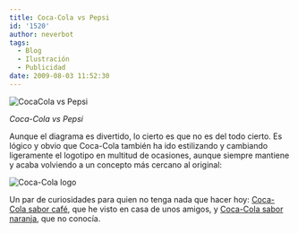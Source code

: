 ```yaml
---
title: Coca-Cola vs Pepsi
id: '1520'
author: neverbot
tags:
  - Blog
  - Ilustración
  - Publicidad
date: 2009-08-03 11:52:30
---
```


![CocaCola vs Pepsi](./CocaCola-vs-Pepsi.jpg "CocaCola vs Pepsi")

_Coca-Cola vs Pepsi_

Aunque el diagrama es divertido, lo cierto es que no es del todo cierto. Es lógico y obvio que Coca-Cola también ha ido estilizando y cambiando ligeramente el logotipo en multitud de ocasiones, aunque siempre mantiene y acaba volviendo a un concepto más cercano al original:

![Coca-Cola logo](./cocacola-logo.jpg "Coca-Cola logo")

Un par de curiosidades para quien no tenga nada que hacer hoy: [Coca-Cola sabor café](http://en.wikipedia.org/wiki/Coca-Cola_Bl%C4%81k), que he visto en casa de unos amigos, y [Coca-Cola sabor naranja](http://en.wikipedia.org/wiki/Coca-Cola_Orange), que no conocía.